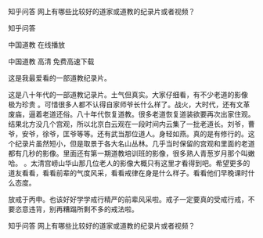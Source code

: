  
 知乎问答 网上有哪些比较好的道家或道教的纪录片或者视频？ 
 
 
 
 
 
 知乎问答 
 
 

 中国道教 在线播放 

 

 中国道教 高清 免费高速下载 

 这是我最爱看的一部道教纪录片。

 

 这是八十年代的一部道教记录片。土气但真实。大家仔细看，有不少老道的影像 极为珍贵 。可惜很多人都不认得自家师爷长什么样了。战火，大时代，还有文革废庙，逼着老道还俗。八十年代恢复道教。很多老道恢复道装欲要再次出家住观。结果北方没几个宫观，所以北京白云观在一段时间内云集了一批老道长。刘爷，曹爷，安爷，徐爷，匡爷等等。还有武当那位道人。身轻如燕。真的是有修行的。这个纪录片虽然短小，但是取景于各大名山丛林。几乎当时保留的宫观和里面的老道都有几秒的影像。里面还有第一期道教培训班的影像，很多熟人青葱岁月那个叫嫩哈。 。太清宫崂山华山那几位老人的影像大概只有这里才看得到吧。希望更多的道友看看，看看前辈的气度风采，看看戒律在身是什么样子。看看他们早晚课时什么态度。

 

 放戒于丙申。也该好好学学戒行精严的前辈风采啦。戒子一定要真的受戒行戒，不要恣意违背，别再糟蹋所剩不多的戒法啦。 

 知乎问答 网上有哪些比较好的道家或道教的纪录片或者视频？ 